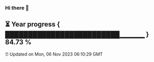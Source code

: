 ### Hi there 👋
⏳ Year progress { █████████████████████████▁▁▁▁▁ } 84.73 %
---
⏰ Updated on Mon, 06 Nov 2023 06:10:29 GMT

